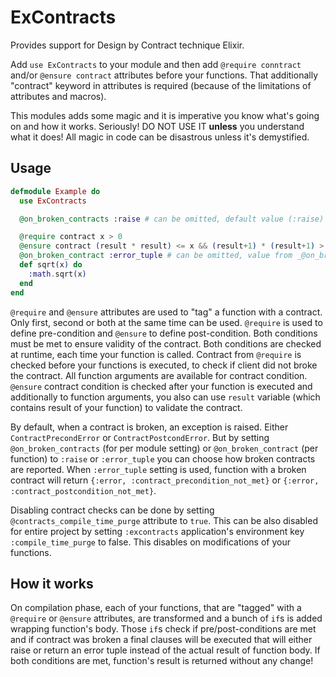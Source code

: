 ExContracts
=========

Provides support for Design by Contract technique Elixir.

Add `use ExContracts` to your module and then add `@require conntract` and/or `@ensure contract` attributes before
your functions. That additionally "contract" keyword in attributes is required (because of the limitations of
attributes and macros).

This modules adds some magic and it is imperative you know what's going on and how it works. Seriously! DO NOT USE IT
**unless** you understand what it does! All magic in code can be disastrous unless it's demystified.

## Usage

```elixir
defmodule Example do
  use ExContracts

  @on_broken_contracts :raise # can be omitted, default value (:raise) will be used

  @require contract x > 0
  @ensure contract (result * result) <= x && (result+1) * (result+1) > x
  @on_broken_contract :error_tuple # can be omitted, value from _@on_broken_contracts_ will be used
  def sqrt(x) do
    :math.sqrt(x)
  end
end
```

`@require` and `@ensure` attributes are used to "tag" a function with a contract. Only first, second or both at the
same time can be used. `@require` is used to define pre-condition and `@ensure` to define post-condition. Both
conditions must be met to ensure validity of the contract. Both conditions are checked at runtime, each time your
function is called. Contract from `@require` is checked before your functions is executed, to check if client did not
broke the contract. All function arguments are available for contract condition. `@ensure` contract condition is
checked after your function is executed and additionally to function arguments, you also can use `result` variable
(which contains result of your function) to validate the contract.

By default, when a contract is broken, an exception is raised. Either `ContractPrecondError` or `ContractPostcondError`.
But by setting `@on_broken_contracts` (for per module setting) or `@on_broken_contract` (per function) to `:raise` or
`:error_tuple` you can choose how broken contracts are reported. When `:error_tuple` setting is used, function with a
broken contract will return `{:error, :contract_precondition_not_met}` or `{:error, :contract_postcondition_not_met}`.

Disabling contract checks can be done by setting `@contracts_compile_time_purge` attribute to `true`. This can be also
disabled for entire project by setting `:excontracts` application's environment key `:compile_time_purge` to false.
This disables on modifications of your functions.


## How it works

On compilation phase, each of your functions, that are "tagged" with a `@require` or `@ensure` attributes, are
transformed and a bunch of `if`s is added wrapping function's body. Those `if`s check if pre/post-conditions are met
and if contract was broken a final clauses will be executed that will either raise or return an error tuple instead of
the actual result of function body. If both conditions are met, function's result is returned without any change!
